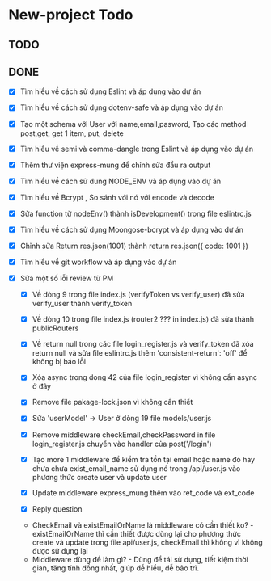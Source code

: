 # New-project Todo
## TODO
## DONE

-  [x] Tìm hiểu về cách sử dụng Eslint và áp dụng vào dự án

-  [x] Tìm hiểu về cách sử dụng dotenv-safe và áp dụng vào dự án

-  [x] Tạo một schema với User với name,email,pasword, Tạo các method post,get, get 1 item, put, delete

-  [x] Tìm hiểu về semi và comma-dangle trong Eslint và áp dụng vào dự án

-  [x] Thêm thư viện express-mung để chỉnh sửa đầu ra output

-  [x] Tìm hiểu về cách sử dung NODE_ENV và áp dụng vào dự án

-  [x] Tìm hiểu về Bcrypt , So sánh với nó với encode và decode

-  [x] Sửa function từ nodeEnv() thành isDevelopment() trong file eslintrc.js 

-  [x] Tìm hiểu về cách sử dụng Moongose-bcrypt và áp dụng vào dự án

-  [x] Chỉnh sửa Return res.json(1001) thành return res.json({ code: 1001 })

-  [x] Tìm hiểu về git workflow và áp dụng vào dự án

-  [x] Sửa một số lỗi review từ PM

   -  [x]  Về dòng 9 trong file index.js (verifyToken vs verify_user) đã sửa verify_user thành verify_token

   -  [x]  Về dòng 10 trong file index.js (router2 ??? in index.js) đã sửa thành publicRouters

   -  [x]  Về return null trong các file login_register.js và verify_token đã xóa return null và sửa file eslintrc.js thêm 'consistent-return': 'off' để không bị báo lỗi

   -  [x]  Xóa async trong dong 42 của file login_register vì không cần async ở đây

   -  [x]  Remove file pakage-lock.json vì không cần thiết

   -  [x] Sửa 'userModel' -> User ở dòng 19 file models/user.js

   -  [x] Remove middleware checkEmail,checkPassword in file login_register.js chuyển vào handler của post('/login')
   -  [x] Tạo more 1 middleware để kiểm tra tồn tại email hoặc name đó hay chưa chưa exist_email_name sử dụng nó trong /api/user.js vào phương thức create user và update user
   -  [x] Update middleware express_mung thêm vào ret_code và ext_code
   -  [x] Reply question
    - CheckEmail và existEmailOrName là middleware có cần thiết ko? 
                - existEmailOrName thì cần thiết được dùng lại cho phương thức create và update trong file api/user.js, checkEmail thì không vì không được sử dụng lại
     - Middleware dùng để làm gì? 
                - Dùng để tái sử dụng, tiết kiệm thời gian, tăng tính đồng nhất, giúp dễ hiểu, dễ bảo trì.
  
